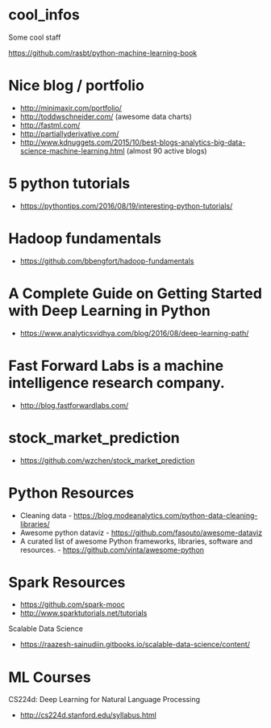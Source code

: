 # cool_infos
Some cool staff

https://github.com/rasbt/python-machine-learning-book

# Nice blog / portfolio 
- http://minimaxir.com/portfolio/
- http://toddwschneider.com/ (awesome data charts)
- http://fastml.com/
- http://partiallyderivative.com/
- http://www.kdnuggets.com/2015/10/best-blogs-analytics-big-data-science-machine-learning.html (almost 90 active blogs)

# 5 python tutorials
- https://pythontips.com/2016/08/19/interesting-python-tutorials/

# Hadoop fundamentals
- https://github.com/bbengfort/hadoop-fundamentals

# A Complete Guide on Getting Started with Deep Learning in Python
- https://www.analyticsvidhya.com/blog/2016/08/deep-learning-path/


# Fast Forward Labs is a machine intelligence research company. 
- http://blog.fastforwardlabs.com/ 



# stock_market_prediction
- https://github.com/wzchen/stock_market_prediction

# Python Resources
- Cleaning data - https://blog.modeanalytics.com/python-data-cleaning-libraries/ 
- Awesome python dataviz - https://github.com/fasouto/awesome-dataviz 
- A curated list of awesome Python frameworks, libraries, software and resources. - https://github.com/vinta/awesome-python

# Spark Resources
- https://github.com/spark-mooc 
- http://www.sparktutorials.net/tutorials

Scalable Data Science
- https://raazesh-sainudiin.gitbooks.io/scalable-data-science/content/ 

# ML Courses
CS224d: Deep Learning for Natural Language Processing
- http://cs224d.stanford.edu/syllabus.html
